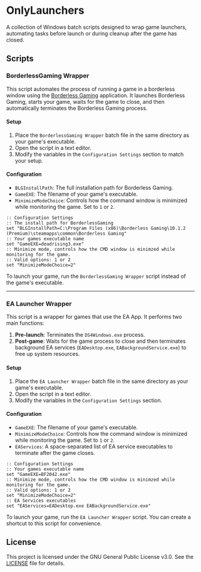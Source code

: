 # OnlyLaunchers
A collection of Windows batch scripts designed to wrap game launchers, automating tasks before launch or during cleanup after the game has closed.

## Scripts

### BorderlessGaming Wrapper

This script automates the process of running a game in a borderless window using the [Borderless Gaming](https://github.com/Codeusa/Borderless-Gaming) application. It launches Borderless Gaming, starts your game, waits for the game to close, and then automatically terminates the Borderless Gaming process.

#### Setup

1.  Place the `BorderlessGaming Wrapper` batch file in the same directory as your game's executable.
2.  Open the script in a text editor.
3.  Modify the variables in the `Configuration Settings` section to match your setup.

#### Configuration

-   `BLGInstallPath`: The full installation path for Borderless Gaming.
-   `GameEXE`: The filename of your game's executable.
-   `MinimizeModeChoice`: Controls how the command window is minimized while monitoring the game. Set to `1` or `2`.

```batch
:: Configuration Settings
:: The install path for BorderlessGaming
set "BLGInstallPath=C:\Program Files (x86)\Borderless Gaming\10.1.2 (Premium)\steamapps\common\Borderless Gaming"
:: Your games executable name
set "GameEXE=deadrising3.exe"
:: Minimize mode, controls how the CMD window is minimzed while monitoring for the game. 
:: Valid options: 1 or 2
set "MinimizeModeChoice=2"
```

To launch your game, run the `BorderlessGaming Wrapper` script instead of the game's executable.

---

### EA Launcher Wrapper

This script is a wrapper for games that use the EA App. It performs two main functions:
1.  **Pre-launch**: Terminates the `DS4Windows.exe` process.
2.  **Post-game**: Waits for the game process to close and then terminates background EA services (`EADesktop.exe`, `EABackgroundService.exe`) to free up system resources.

#### Setup

1.  Place the `EA Launcher Wrapper` batch file in the same directory as your game's executable.
2.  Open the script in a text editor.
3.  Modify the variables in the `Configuration Settings` section.

#### Configuration

-   `GameEXE`: The filename of your game's executable.
-   `MinimizeModeChoice`: Controls how the command window is minimized while monitoring the game. Set to `1` or `2`.
-   `EAServices`: A space-separated list of EA service executables to terminate after the game closes.

```batch
:: Configuration Settings
:: Your games executable name
set "GameEXE=BF2042.exe"
:: Minimize mode, controls how the CMD window is minimzed while monitoring for the game. 
:: Valid options: 1 or 2
set "MinimizeModeChoice=2"
:: EA Services executables
set "EAServices=EADesktop.exe EABackgroundService.exe"
```

To launch your game, run the `EA Launcher Wrapper` script. You can create a shortcut to this script for convenience.

## License

This project is licensed under the GNU General Public License v3.0. See the [LICENSE](LICENSE) file for details.
